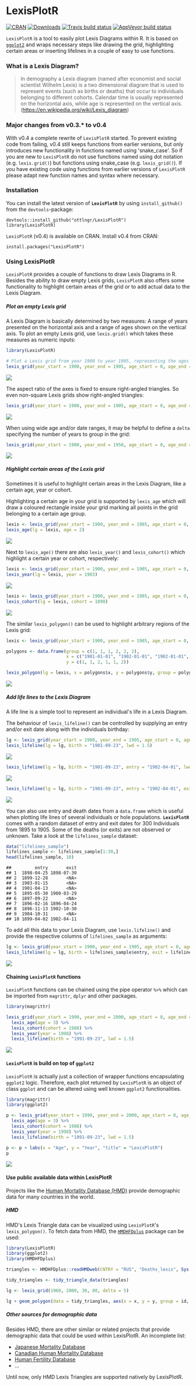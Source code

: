 <!-- README.md is generated from README.Rmd. Please edit that file -->
LexisPlotR
==========

[![CRAN](http://www.r-pkg.org/badges/version/LexisPlotR)](http://cran.rstudio.com/package=LexisPlotR) [![Downloads](http://cranlogs.r-pkg.org/badges/LexisPlotR?color=brightgreen)](http://www.r-pkg.org/pkg/LexisPlotR) [![Travis build status](https://travis-ci.org/ottlngr/LexisPlotR.svg?branch=master)](https://travis-ci.org/ottlngr/LexisPlotR) [![AppVeyor build status](https://ci.appveyor.com/api/projects/status/github/ottlngr/LexisPlotR?branch=master&svg=true)](https://ci.appveyor.com/project/ottlngr/LexisPlotR)

`LexisPlotR` is a tool to easily plot Lexis Diagrams within R. It is based on [`ggplot2`](https://github.com/hadley/ggplot2) and wraps necessary steps like drawing the grid, highlighting certain areas or inserting lifelines in a couple of easy to use functions.

### What is a Lexis Diagram?

> In demography a Lexis diagram (named after economist and social scientist Wilhelm Lexis) is a two dimensional diagram that is used to represent events (such as births or deaths) that occur to individuals belonging to different cohorts. Calendar time is usually represented on the horizontal axis, while age is represented on the vertical axis. (<https://en.wikipedia.org/wiki/Lexis_diagram>)

### Major changes from v0.3.\* to v0.4

With v0.4 a complete rewrite of `LexisPlotR` started. To prevent existing code from failing, v0.4 still keeps functions from earlier versions, but only introduces new functionality in functions named using 'snake\_case'. So if you are new to `LexisPlotR` do not use functions named using dot notation (e.g. `lexis.grid()`) but functions using snake\_case (e.g. `lexis_grid()`). If you have existing code using functions from earlier versions of `LexisPlotR` please adapt new function names and syntax where necessary.

### Installation

You can install the latest version of **`LexisPlotR`** by using `install_github()` from the `devtools`-package:

    devtools::install_github("ottlngr/LexisPlotR")
    library(LexisPlotR)

`LexisPlotR` (v0.4) is available on CRAN. Install v0.4 from CRAN:

    install.packages("LexisPlotR")

### Using LexisPlotR

`LexisPlotR` provides a couple of functions to draw Lexis Diagrams in R. Besides the ability to draw empty Lexis grids, `LexisPlotR` also offers some functionality to highlight certain areas of the grid or to add actual data to the Lexis Diagram.

##### Plot an empty Lexis grid

A Lexis Diagram is basically determined by two measures: A range of years presented on the horizontal axis and a range of ages shown on the vertical axis. To plot an empty Lexis grid, use `lexis.grid()` which takes these measures as numeric inputs:

``` r
library(LexisPlotR)
```

``` r
# Plot a Lexis grid from year 1900 to year 1905, representing the ages from 0 to 5
lexis_grid(year_start = 1900, year_end = 1905, age_start = 0, age_end = 5)
```

![](README_files/figure-markdown_github/unnamed-chunk-2-1.png)

The aspect ratio of the axes is fixed to ensure right-angled triangles. So even non-square Lexis grids show right-angled triangles:

``` r
lexis_grid(year_start = 1900, year_end = 1905, age_start = 0, age_end = 8)
```

![](README_files/figure-markdown_github/unnamed-chunk-3-1.png)

When using wide age and/or date ranges, it may be helpful to define a `delta` specifying the number of years to group in the grid:

``` r
lexis_grid(year_start = 1900, year_end = 1950, age_start = 0, age_end = 50, delta = 5)
```

![](README_files/figure-markdown_github/unnamed-chunk-4-1.png)

##### Highlight certain areas of the Lexis grid

Sometimes it is useful to highlight certain areas in the Lexis Diagram, like a certain age, year or cohort.

Highlighting a certain age in your grid is supported by `lexis_age` which will draw a coloured rectangle inside your grid marking all points in the grid belonging to a certain age group.

``` r
lexis <- lexis_grid(year_start = 1900, year_end = 1905, age_start = 0, age_end = 5)
lexis_age(lg = lexis, age = 2)
```

![](README_files/figure-markdown_github/unnamed-chunk-5-1.png)

Next to `lexis_age()` there are also `lexis_year()` and `lexis_cohort()` which highlight a certain year or cohort, respectively:

``` r
lexis <- lexis_grid(year_start = 1900, year_end = 1905, age_start = 0, age_end = 5)
lexis_year(lg = lexis, year = 1903)
```

![](README_files/figure-markdown_github/unnamed-chunk-6-1.png)

``` r
lexis <- lexis_grid(year_start = 1900, year_end = 1905, age_start = 0, age_end = 5)
lexis_cohort(lg = lexis, cohort = 1898)
```

![](README_files/figure-markdown_github/unnamed-chunk-7-1.png)

The similar `lexis_polygon()` can be used to highlight arbitrary regions of the Lexis grid:

``` r
lexis <- lexis_grid(year_start = 1900, year_end = 1905, age_start = 0, age_end = 5)

polygons <- data.frame(group = c(1, 1, 1, 2, 2, 2),
                       x = c("1901-01-01", "1902-01-01", "1902-01-01", "1903-01-01", "1904-01-01", "1904-01-01"),
                       y = c(1, 1, 2, 1, 1, 2))

lexis_polygon(lg = lexis, x = polygons$x, y = polygons$y, group = polygons$group)
```

![](README_files/figure-markdown_github/unnamed-chunk-8-1.png)

##### Add life lines to the Lexis Diagram

A life line is a simple tool to represent an individual's life in a Lexis Diagram.

The behaviour of `lexis_lifeline()` can be controlled by supplying an entry and/or exit date along with the individuals birthday:

``` r
lg <- lexis_grid(year_start = 1900, year_end = 1905, age_start = 0, age_end = 5)
lexis_lifeline(lg = lg, birth = "1901-09-23", lwd = 1.5)
```

![](README_files/figure-markdown_github/unnamed-chunk-9-1.png)

``` r
lexis_lifeline(lg = lg, birth = "1901-09-23", entry = "1902-04-01", lwd = 1.5)
```

![](README_files/figure-markdown_github/unnamed-chunk-9-2.png)

``` r
lexis_lifeline(lg = lg, birth = "1901-09-23", entry = "1902-04-01", exit = "1904-10-31", lwd = 1.5)
```

![](README_files/figure-markdown_github/unnamed-chunk-9-3.png)

You can also use entry and death dates from a `data.frame` which is useful when plotting life lines of several individuals or hole populations. **`LexisPlotR`** comes with a random dataset of entry and exit dates for 300 Individuals from 1895 to 1905. Some of the deaths (or exits) are not observed or unknown. Take a look at the `lifelines_sample` dataset:

``` r
data("lifelines_sample")
lifelines_sample <- lifelines_sample[1:30,]
head(lifelines_sample, 10)
```

    ##         entry       exit
    ## 1  1898-04-25 1898-07-30
    ## 2  1899-12-28       <NA>
    ## 3  1903-01-15       <NA>
    ## 4  1901-04-13       <NA>
    ## 5  1895-05-30 1900-03-29
    ## 6  1897-09-22       <NA>
    ## 7  1896-02-16 1896-04-24
    ## 8  1896-11-13 1902-10-30
    ## 9  1904-10-31       <NA>
    ## 10 1899-04-02 1902-04-11

To add all this data to your Lexis Diagram, use `lexis.lifeline()` and provide the respective columns of `lifelines_sample` as arguments:

``` r
lg <- lexis_grid(year_start = 1900, year_end = 1905, age_start = 0, age_end = 5)
lexis_lifeline(lg = lg, birth = lifelines_sample$entry, exit = lifelines_sample$exit, lwd = 1.5, lineends = TRUE)
```

![](README_files/figure-markdown_github/unnamed-chunk-11-1.png)

#### Chaining `LexisPlotR` functions

`LexisPlotR` functions can be chained using the pipe operator `%>%` which can be imported from `magrittr`, `dplyr` and other packages.

``` r
library(magrittr)

lexis_grid(year_start = 1990, year_end = 2000, age_start = 0, age_end = 10) %>%
  lexis_age(age = 3) %>%
  lexis_cohort(cohort = 1988) %>%
  lexis_year(year = 1998) %>%
  lexis_lifeline(birth = "1991-09-23", lwd = 1.5)
```

![](README_files/figure-markdown_github/unnamed-chunk-12-1.png)

#### `LexisPlotR` is build on top of `ggplot2`

`LexisPlotR` is actually just a collection of wrapper functions encapsulating `ggplot2` logic. Therefore, each plot returned by `LexisPlotR` is an object of class `ggplot` and can be altered using well known `ggplot2` functionalities.

``` r
library(magrittr)
library(ggplot2)

p <- lexis_grid(year_start = 1990, year_end = 2000, age_start = 0, age_end = 10) %>%
  lexis_age(age = 3) %>%
  lexis_cohort(cohort = 1988) %>%
  lexis_year(year = 1998) %>%
  lexis_lifeline(birth = "1991-09-23", lwd = 1.5)

p <- p + labs(x = "Age", y = "Year", "title" = "LexisPlotR")
p
```

![](README_files/figure-markdown_github/unnamed-chunk-13-1.png)

#### Use public available data within LexisPlotR

Projects like the [Human Mortality Database (HMD)](https://mortality.org) provide demographic data for many countries in the world.

##### HMD

HMD's Lexis Triangle data can be visualized using `LexisPlotR`'s `lexis_polygon()`. To fetch data from HMD, the [`HMDHFDplus`](https://github.com/timriffe/TR1/tree/master/TR1/HMDHFDplus) package can be used:

``` r
library(LexisPlotR)
library(ggplot2)
library(HMDHFDplus)

triangles <- HMDHFDplus::readHMDweb(CNTRY = "RUS", "Deaths_lexis", Sys.getenv("HMD_USER"), Sys.getenv("HMD_PASSWORD"))

tidy_triangles <- tidy_triangle_data(triangles)

lg <- lexis_grid(1960, 2000, 30, 80, delta = 5)

lg + geom_polygon(data = tidy_triangles, aes(x = x, y = y, group = id, fill = Total))
```

##### Other sources for demographic data

Besides HMD, there are other similar or related projects that provide demographic data that could be used within LexisPlotR. An incomplete list:

-   [Japanese Mortality Database](http://www.ipss.go.jp/p-toukei/JMD/index-en.asp)
-   [Canadian Human Mortality Database](http://www.bdlc.umontreal.ca/CHMD/)
-   [Human Fertility Database](https://www.humanfertility.org/cgi-bin/main.php)
-   ...

Until now, only HMD Lexis Triangles are supported natively by LexisPlotR.
